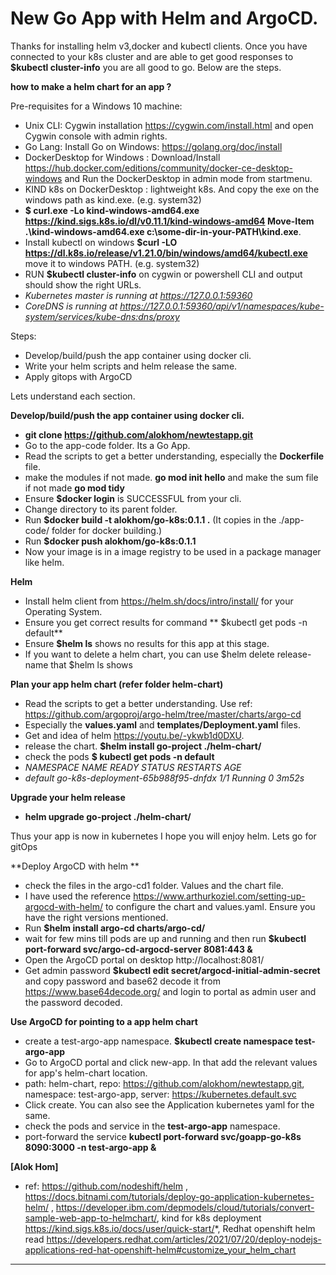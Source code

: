 # New Go App with Helm and ArgoCD.

Thanks for installing helm v3,docker and kubectl clients.
Once you have connected to your k8s cluster and are able to get good responses to **$kubectl cluster-info** you are all good to go. Below are the steps.


**how to make a helm chart for an app ?**

Pre-requisites for a Windows 10 machine:
* Unix CLI: Cygwin installation https://cygwin.com/install.html and open Cygwin console with admin rights.
* Go Lang: Install Go on Windows: https://golang.org/doc/install
* DockerDesktop for Windows : Download/Install https://hub.docker.com/editions/community/docker-ce-desktop-windows and Run the DockerDesktop in admin mode from startmenu.
* KIND k8s on DockerDesktop : lightweight k8s. And copy the exe on the windows path as kind.exe. (e.g. system32)
* **$ curl.exe -Lo kind-windows-amd64.exe https://kind.sigs.k8s.io/dl/v0.11.1/kind-windows-amd64 Move-Item .\kind-windows-amd64.exe c:\some-dir-in-your-PATH\kind.exe**. 
* Install kubectl on windows **$curl -LO https://dl.k8s.io/release/v1.21.0/bin/windows/amd64/kubectl.exe** move it to windows PATH. (e.g. system32)
* RUN **$kubectl cluster-info** on cygwin or powershell CLI and output should show the right URLs.
* <em>Kubernetes master is running at https://127.0.0.1:59360</em>
* <em>CoreDNS is running at https://127.0.0.1:59360/api/v1/namespaces/kube-system/services/kube-dns:dns/proxy</em>


Steps:
* Develop/build/push the app container using docker cli.
* Write your helm scripts and helm release the same.
* Apply gitops with ArgoCD

Lets understand each section.

**Develop/build/push the app container using docker cli.**
* **git clone https://github.com/alokhom/newtestapp.git** 
* Go to the app-code folder. Its a Go App. 
* Read the scripts to get a better understanding, especially the **Dockerfile** file. 
* make the modules if not made. **go mod init hello** and make the sum file if not made **go mod tidy**
* Ensure **$docker login** is SUCCESSFUL from your cli.  
* Change directory to its parent folder. 
* Run **$docker build -t alokhom/go-k8s:0.1.1 .** (It copies in the ./app-code/ folder for docker building.)
* Run **$docker push alokhom/go-k8s:0.1.1**
* Now your image is in a image registry to be used in a package manager like helm. 

**Helm**
* Install helm client from https://helm.sh/docs/intro/install/ for your Operating System. 
* Ensure you get correct results for command **  $kubectl get pods -n default**
* Ensure **$helm ls** shows no results for this app at this stage. 
* If you want to delete a helm chart, you can use $helm delete release-name that $helm ls shows


**Plan your app helm chart (refer folder helm-chart)**
* Read the scripts to get a better understanding. Use ref: https://github.com/argoproj/argo-helm/tree/master/charts/argo-cd
* Especially the **values.yaml** and **templates/Deployment.yaml** files. 
* Get and idea of helm https://youtu.be/-ykwb1d0DXU.
* release the chart. **$helm install go-project ./helm-chart/**
* check the pods **$ kubectl get pods -n default**
* <em>NAMESPACE NAME READY   STATUS RESTARTS   AGE</em>
* <em>default go-k8s-deployment-65b988f95-dnfdx 1/1 Running   0 3m52s</em>


**Upgrade your helm release**
*  **helm upgrade go-project ./helm-chart/**


Thus your app is now in kubernetes
I hope you will enjoy helm. 
Lets go for gitOps

**Deploy ArgoCD with helm **
* check the files in the argo-cd1 folder. Values and the chart file. 
* I have used the reference https://www.arthurkoziel.com/setting-up-argocd-with-helm/ to configure the chart and values.yaml. Ensure you have the right versions mentioned.
* Run **$helm install argo-cd charts/argo-cd/**
* wait for few mins till pods are up and running and then run **$kubectl port-forward svc/argo-cd-argocd-server 8081:443 &**
* Open the ArgoCD portal on desktop http://localhost:8081/
* Get admin password **$kubectl edit secret/argocd-initial-admin-secret** and copy password and base62 decode it from https://www.base64decode.org/ and login to portal as admin user and the password decoded.

**Use ArgoCD for pointing to a app helm chart**
* create a test-argo-app namespace. **$kubectl create namespace test-argo-app**
* Go to ArgoCD portal and click new-app. In that add the relevant values for app's helm-chart location.
* path: helm-chart, repo: https://github.com/alokhom/newtestapp.git, namespace: test-argo-app, server: https://kubernetes.default.svc
* Click create. You can also see the Application kubernetes yaml for the same. 
* check the pods and service in the **test-argo-app** namespace.
* port-forward the service **kubectl port-forward svc/goapp-go-k8s 8090:3000 -n test-argo-app &**

**[Alok Hom]**

* ref: https://github.com/nodeshift/helm , https://docs.bitnami.com/tutorials/deploy-go-application-kubernetes-helm/ , https://developer.ibm.com/depmodels/cloud/tutorials/convert-sample-web-app-to-helmchart/, kind for k8s deployment https://kind.sigs.k8s.io/docs/user/quick-start/*, Redhat openshift helm read https://developers.redhat.com/articles/2021/07/20/deploy-nodejs-applications-red-hat-openshift-helm#customize_your_helm_chart
***
